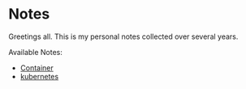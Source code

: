 # Notes
Greetings all. This is my personal notes collected over several years. 

Available Notes:

* [Container](./sw/container.org)
* [kubernetes](./sw/kubernetes.org)
